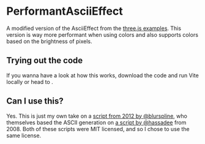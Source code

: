 # PerformantAsciiEffect
A modified version of the AsciiEffect from the [three.js examples](https://unpkg.com/browse/three@0.160.0/examples/jsm/effects/AsciiEffect.js). This version is way more performant when using colors and also supports colors based on the brightness of pixels.

## Trying out the code
If you wanna have a look at how this works, download the code and run Vite locally or head to []().

## Can I use this?
Yes. This is just my own take on a [script from 2012 by @blurspline](https://unpkg.com/browse/three@0.160.0/examples/jsm/effects/AsciiEffect.js), who themselves based the ASCII generation on [a script by @hassadee](https://github.com/hassadee/jsascii/blob/master/jsascii.js) from 2008. Both of these scripts were MIT licensed, and so I chose to use the same license.
